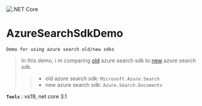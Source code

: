 ![.NET Core](https://github.com/aimenux/AzureSearchSdkDemo/workflows/.NET%20Core/badge.svg)
# AzureSearchSdkDemo
```
Demo for using azure search old/new sdks
```

> In this demo, i m comparing [old](https://docs.microsoft.com/en-us/azure/search/search-howto-dotnet-sdk) azure search sdk to [new](https://docs.microsoft.com/en-us/dotnet/api/overview/azure/search.documents-readme?view=azure-dotnet) azure search sdk.
>>- old azure search sdk: `Microsoft.Azure.Search`
>>- new azure search sdk: `Azure.Search.Documents`

**`Tools`** : vs19, net core 3.1
